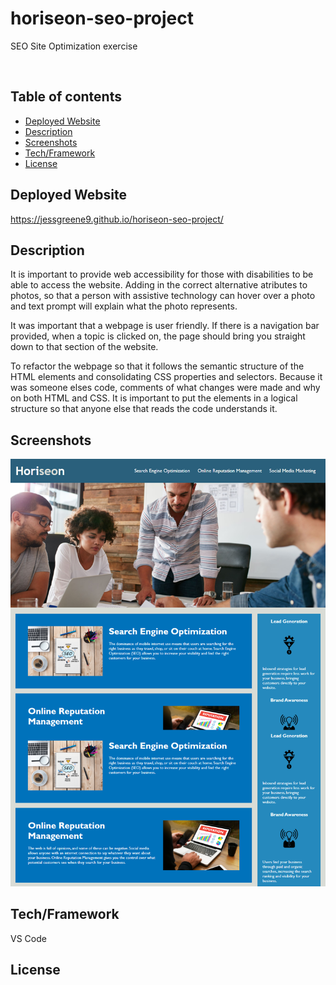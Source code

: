 # horiseon-seo-project
SEO Site Optimization exercise

<img src="">


## Table of contents
- [Deployed Website](#deployedwebsite)
- [Description](#description)
- [Screenshots](#screenshots)
- [Tech/Framework](#tech/framework)
- [License](#license)

## Deployed Website

https://jessgreene9.github.io/horiseon-seo-project/

## Description
It is important to provide web accessibility for those with disabilities to be able to access the website. Adding in the correct alternative atributes to photos, so that a person with assistive technology can hover over a photo and text prompt will explain what the photo represents.

It was important that a webpage is user friendly. If there is a navigation bar provided, when a topic is clicked on, the page should bring you straight down to that section of the website.

To refactor the webpage so that it follows the semantic structure of the HTML elements and consolidating CSS properties and selectors. Because it was someone elses code, comments of what changes were made and why on both HTML and CSS. It is important to put the elements in a logical structure so that anyone else that reads the code understands it.


## Screenshots


<img src="./fullpage.png">



## Tech/Framework

VS Code




## License
